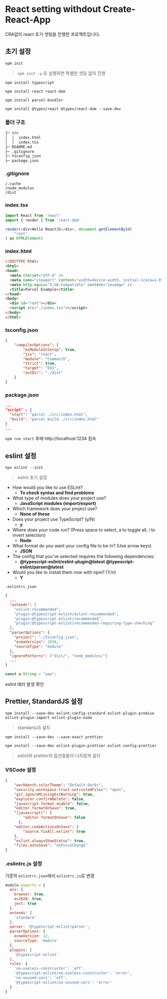 # React setting withdout Create-React-App

CRA없이 react 초기 셋팅을 진행한 프로젝트입니다.

## 초기 설정

`npm init`
> `npm init -y` 로 실행하면 특별한 셋팅 없이 진행

`npm install typescript`

`npm install react react-dom`

`npm install parcel-bundler`

`npm install @types/react @types/react-dom --save-dev`

### 폴더 구조

```sh
├─ src
│  │  index.html
│  │  index.tsx
├─ README.md
├─ .gitignore
├─ tsconfig.json
├─ package.json
```


### .gitignore
```
/.cache
/node_modules
/dist
```

### index.tsx
```js
import React from 'react'
import { render } from 'react-dom'

render(<div>Hello ReactJS</div>, document.getElementById(
    "root"
) as HTMLElement)
```

### index.html
```html
<!DOCTYPE html>
<html>
<head>
  <meta charset="UTF-8" />
  <meta name="viewport" content="width=device-width, initial-scale=1.0" />
  <meta http-equiv="X-UA-Compatible" content="ie=edge" />
  <title>Parcel Example</title>
</head>
<body>
  <div id="root"></div>
  <script src="./index.tsx"></script>
</body>
</html>
```

### tsconfig.json
```json
{
    "compilerOptions": {
        "esModuleInterop": true,
        "jsx": "react",
        "module": "CommonJS",
        "strict": true,
        "target": "ES5",
        "outDir": "./dist"
    }
}
```

### package.json
```json
...
"script" : {
  "start": "parcel ./src/index.html",
  "build": "parcel build ./src/index.html"
}
...
```

`npm run start` 후에 http://localhost:1234 접속










## eslint 설정

`npx eslint --init`
> eslint 초기 설정

- How would you like to use ESLint?
  - **To check syntax and find problems**
- What type of modules does your project use?
  - **JavaScript modules (import/export)**
- Which framework does your project use?
  - **None of these**
- Does your project use TypeScript? (y/N)
  - **y**
- Where does your code run? (Press space to select, a to toggle all, i to invert selection)
  - **Node**
- What format do you want your config file to be in? (Use arrow keys)
  - **JSON**
- The config that you've selected requires the following dependencies:
  - **@typescript-eslint/eslint-plugin@latest @typescript-eslint/parser@latest**
- Would you like to install them now with npm? (Y/n)
  - **Y**

`.eslintrc.json`
```json
{
  ...
  "extends": [
    "eslint:recommended",
    "plugin:@typescript-eslint/eslint-recommended",
    "plugin:@typescript-eslint/recommended",
    "plugin:@typescript-eslint/recommended-requiring-type-checking"
  ],
  "parserOptions": {
    "project": "./tsconfig.json",
    "ecmaVersion": 2018,
    "sourceType": "module"
  },
  "ignorePatterns": ["dist/", "node_modules/"]
  ...
}
```




```ts
const a:String = "aaa";
```
eslint 에러 발생 확인










## Prettier, StandardJS 설정

`npm install --save-dev eslint-config-standard eslint-plugin-promise eslint-plugin-import eslint-plugin-node`
> standardJS 설치

`npm install --save-dev --save-exact prettier`

`npm install --save-dev eslint-plugin-prettier eslint-config-prettier`
> eslint와 prettier의 옵션충돌이 나지않게 설치


### VSCode 설정
```json
{
    "workbench.colorTheme": "Default Dark+",
    "security.workspace.trust.untrustedFiles": "open",
    "git.ignoreMissingGitWarning": true,
    "explorer.confirmDelete": false,
    "javascript.format.enable": false,
    "editor.formatOnSave": true,
    "[javascript]": {
        "editor.formatOnSave": false
      },
    "editor.codeActionsOnSave": {
        "source.fixAll.eslint": true
    },
    "eslint.alwaysShowStatus": true,
    "files.autoSave": "onFocusChange"
}
```

### .eslintrc.js 설정

기존의 `eslintrc.json`에서 `eslintrc.js`로 변경
```js
module.exports = {
  env: {
    browser: true,
    es2020: true,
    jest: true
  },
  extends: [
    'standard'
  ],
  parser: '@typescript-eslint/parser',
  parserOptions: {
    ecmaVersion: 12,
    sourceType: 'module'
  },
  plugins: [
    '@typescript-eslint'
  ],
  rules: {
    'no-useless-constructor': 'off',
    '@typescript-eslint/no-useless-constructor': 'error',
    'no-unused-vars': 'off',
    '@typescript-eslint/no-unused-vars': 'error'
  }
}
```

